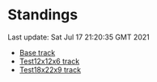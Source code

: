 # Standings

Last update: Sat Jul 17 21:20:35 GMT 2021

* [Base track](comps/Base/2021-07-17/standings.md)
* [Test12x12x6 track](comps/Test12x12x6/2021-07-17/standings.md)
* [Test18x22x9 track](comps/Test18x22x9/2021-07-17/standings.md)
